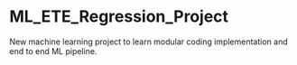 # ML_ETE_Regression_Project
New machine learning project to learn modular coding implementation and end to end ML pipeline.
